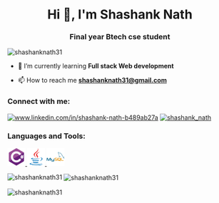 
<h1 align="center">Hi 👋, I'm Shashank Nath</h1>
<h3 align="center">Final year Btech cse student</h3>



<p align="left"> <img src="https://komarev.com/ghpvc/?username=shashanknath31&label=Profile%20views&color=0e75b6&style=flat" alt="shashanknath31" /> </p>

- 🌱 I’m currently learning **Full stack Web development**

- 📫 How to reach me **shashanknath31@gmail.com**

<h3 align="left">Connect with me:</h3>
<p align="left">
<a href="https://linkedin.com/in/www.linkedin.com/in/shashank-nath-b489ab27a" target="blank"><img align="center" src="https://raw.githubusercontent.com/rahuldkjain/github-profile-readme-generator/master/src/images/icons/Social/linked-in-alt.svg" alt="www.linkedin.com/in/shashank-nath-b489ab27a" height="30" width="40" /></a>
<a href="https://instagram.com/shashank_nath" target="blank"><img align="center" src="https://raw.githubusercontent.com/rahuldkjain/github-profile-readme-generator/master/src/images/icons/Social/instagram.svg" alt="shashank_nath" height="30" width="40" /></a>
</p>

<h3 align="left">Languages and Tools:</h3>
<p align="left"> <a href="https://www.w3schools.com/cs/" target="_blank" rel="noreferrer"> <img src="https://raw.githubusercontent.com/devicons/devicon/master/icons/csharp/csharp-original.svg" alt="csharp" width="40" height="40"/> </a> <a href="https://www.java.com" target="_blank" rel="noreferrer"> <img src="https://raw.githubusercontent.com/devicons/devicon/master/icons/java/java-original.svg" alt="java" width="40" height="40"/> </a> <a href="https://www.mysql.com/" target="_blank" rel="noreferrer"> <img src="https://raw.githubusercontent.com/devicons/devicon/master/icons/mysql/mysql-original-wordmark.svg" alt="mysql" width="40" height="40"/> </a>  </p>

<p><img align="left" src="https://github-readme-stats.vercel.app/api/top-langs?username=shashanknath31&show_icons=true&locale=en&layout=compact" alt="shashanknath31" /></p>

<p>&nbsp;<img align="center" src="https://github-readme-stats.vercel.app/api?username=shashanknath31&show_icons=true&locale=en" alt="shashanknath31" /></p>

<p><img align="center" src="https://github-readme-streak-stats.herokuapp.com/?user=shashanknath31&" alt="shashanknath31" /></p>
